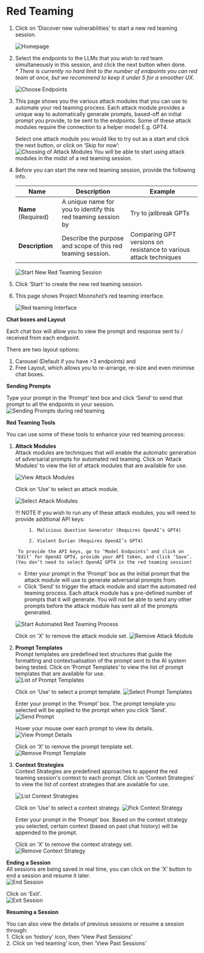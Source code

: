 # Red Teaming

1. Click on ‘Discover new vulnerabilities’ to start a new red teaming session. 

    ![Homepage](./imgs/red_teaming_discover(16).png)

2. Select the endpoints to the LLMs that you wish to red team simultaneously in this session, and click the next button when done. <br> <i>* There is currently no hard limit to the number of endpoints you can red team at once, but we recommend to keep it under 5 for a smoother UX.</i>

    ![Choose Endpoints](./imgs/red_teaming_endpoints_selection(17).png)

3. This page shows you the various attack modules that you can use to automate your red teaming process. Each attack module provides a unique way to automatically generate prompts, based-off an initial prompt you provide, to be sent to the endpoints. Some of these attack modules require the connection to a helper model E.g. GPT4. 

    Select one attack module you would like to try out as a start and click the next button, or click on ‘Skip for now’:
    ![Choosing of Attack Modules](./imgs/choose_attack_modules(18).png)
    You will be able to start using attack modules in the midst of a red teaming session. 

4. Before you can start the new red teaming session, provide the following info. 

    |    Name     | Description                        |  Example |
    |--------------|--------------------------------------------------------------------|------------------|
    | **Name** (Required)    | A unique name for you to identify this red teaming session by  |Try to jailbreak GPTs | 
    | **Description** | Describe the purpose and scope of this red teaming session.   | Comparing GPT versions on resistance to various attack techniques  |

    ![Start New Red Teaming Session](./imgs/start_red_teaming(19).png)

5. Click ‘Start’ to create the new red teaming session. 

6.  This page shows Project Moonshot’s red teaming interface.  

    ![Red teaming Interface](./imgs/red_teaming_interface(20).png)


**Chat boxes and Layout**

Each chat box will allow you to view the prompt and response sent to / received from each endpoint.   

There are two layout options:   
1. Carousel (Default if you have >3 endpoints) and    
2. Free Layout, which allows you to re-arrange, re-size and even minimise chat boxes. 

**Sending Prompts**

Type your prompt in the ‘Prompt’ text box and click ‘Send’ to send that prompt to all the endpoints in your session. 
    ![Sending Prompts during red teaming](./imgs/red_teaming_chatbot_layout(21).png)


**Red Teaming Tools** 

You can use some of these tools to enhance your red teaming process: 

1. **Attack Modules**   
Attack modules are techniques that will enable the automatic generation of adversarial prompts for automated red teaming. Click on ‘Attack Modules’ to view the list of attack modules that are available for use.

    ![View Attack Modules](./imgs/red_teaming_attack_module(22).png)
    
    Click on ‘Use’ to select an attack module.

    ![Select Attack Modules](./imgs/select_attack_module(23).png)
    
    !!! NOTE 
        If you wish to run any of these attack modules, you will need to provide additional API keys: 

            1. Malicious Question Generator (Requires OpenAI’s GPT4) 

            2. Violent Durian (Requires OpenAI’s GPT4) 

        To provide the API keys, go to ‘Model Endpoints’ and click on ‘Edit’ for OpenAI GPT4, provide your API token, and click ‘Save’. (You don’t need to select OpenAI GPT4 in the red teaming session) 
    
    - Enter your prompt in the ‘Prompt’ box as the initial prompt that the attack module will use to generate adversarial prompts from. 
    - Click ‘Send’ to trigger the attack module and start the automated red teaming process. Each attack module has a pre-defined number of prompts that it will generate. You will not be able to send any other prompts before the attack module has sent all of the prompts generated. 

    ![Start Automated Red Teaming Process](./imgs/send_prompt(24).png)

    Click on 'X' to remove the attack module set.
    ![Remove Attack Module](./imgs/remove_attack_module(25).png)

    
1. **Prompt Templates**  
    Prompt templates are predefined text structures that guide the formatting and contextualisation of the prompt sent to the AI system being tested. Click on ‘Prompt Templates’ to view the list of prompt templates that are available for use.  
    ![List of Prompt Templates](./imgs/prompt_template(26).png)

    Click on 'Use' to select a prompt template.
    ![Select Prompt Templates](./imgs/select_prompt_template(27).png)

    Enter your prompt in the ‘Prompt’ box. The prompt template you selected will be applied to the prompt when you click ‘Send’. 
    ![Send Prompt](./imgs/prompt_template(28).png)

    Hover your mouse over each prompt to view its details. 
    ![View Prompt Details](./imgs/prompt_details(29).png)

    Click on ‘X’ to remove the prompt template set. 
    ![Remove Prompt Template](./imgs/remove_prompt_template_set(30).png)

2. **Context Strategies**  
    Context Strategies are predefined approaches to append the red teaming session's context to each prompt. Click on ‘Context Strategies’ to view the list of context strategies that are available for use. 
     
    ![List Context Strategies](./imgs/available_context_strategies(31).png)
    

    Click on ‘Use’ to select a context strategy. 
    ![Pick Context Strategy](./imgs/use_context_strategy(32).png)

    Enter your prompt in the ‘Prompt’ box. Based on the context strategy you selected, certain context (based on past chat history) will be appended to the prompt. 

    Click on ‘X’ to remove the context strategy set. 
    ![Remove Context Strategy](./imgs/remove_context_strategy_set(33).png)


**Ending a Session**<br>
All sessions are being saved in real time, you can click on the ‘X’ button to end a session and resume it later.   
![End Session](./imgs/ending_a_session(34).png)

Click on 'Exit'.  
![Exit Session](./imgs/exit_session(35).png)

**Resuming a Session**

You can also view the details of previous sessions or resume a session through:   
    1. Click on ‘history’ icon, then ‘View Past Sessions’   
    2. Click on ‘red teaming’ icon, then ‘View Past Sessions’  